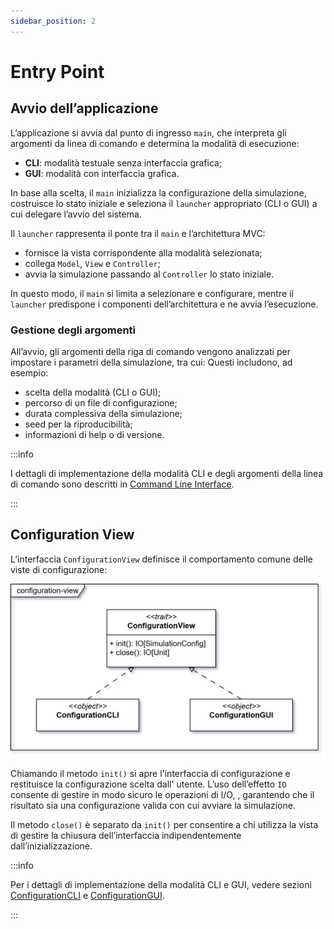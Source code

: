 ```yaml
---
sidebar_position: 2
---
```


# Entry Point

## Avvio dell’applicazione

L’applicazione si avvia dal punto di ingresso `main`, che interpreta gli argomenti da linea di comando e determina la
modalità di esecuzione:

- **CLI**: modalità testuale senza interfaccia grafica;
- **GUI**: modalità con interfaccia grafica.

In base alla scelta, il `main` inizializza la configurazione della simulazione, costruisce lo stato iniziale e
seleziona il `launcher` appropriato (CLI o GUI) a cui delegare l’avvio del sistema.

Il `launcher` rappresenta il ponte tra il `main` e l’architettura MVC:

- fornisce la vista corrispondente alla modalità selezionata;
- collega `Model`, `View` e `Controller`;
- avvia la simulazione passando al `Controller` lo stato iniziale.

In questo modo, il `main` si limita a selezionare e configurare, mentre il `launcher` predispone i componenti
dell’architettura e ne
avvia l’esecuzione.

### Gestione degli argomenti

All’avvio, gli argomenti della riga di comando vengono analizzati per impostare i parametri della simulazione, tra cui:
Questi includono, ad esempio:

- scelta della modalità (CLI o GUI);
- percorso di un file di configurazione;
- durata complessiva della simulazione;
- seed per la riproducibilità;
- informazioni di help o di versione.

:::info

I dettagli di implementazione della modalità CLI e degli argomenti della linea di comando sono descritti
in [Command Line Interface](../05-implementation/04-giulia-nardicchia/cli.md).

:::

## Configuration View

L’interfaccia `ConfigurationView` definisce il comportamento comune delle viste di configurazione:

![Configuration View UML](../../static/img/04-detailed-design/configuration-view.png)

Chiamando il metodo `init()` si apre l'interfaccia di configurazione e restituisce la configurazione scelta dall'
utente. L’uso dell’effetto `IO` consente di gestire in modo sicuro le operazioni di I/O, , garantendo che il risultato
sia una configurazione valida con cui avviare la simulazione.

Il metodo `close()` è separato da `init()`  per consentire a chi utilizza la vista di gestire la chiusura
dell’interfaccia indipendentemente dall’inizializzazione.

:::info

Per i dettagli di implementazione della modalità CLI e GUI, vedere
sezioni [ConfigurationCLI](../05-implementation/04-giulia-nardicchia/cli.md#configurationcli)
e [ConfigurationGUI](../05-implementation/02-simone-ceredi/5-config-gui.md).

:::